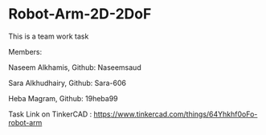 # Robot-Arm-2D-2DoF

This is a team work task

Members:

Naseem Alkhamis, Github: Naseemsaud

Sara Alkhudhairy, Github: Sara-606

Heba Magram, Github: 19heba99

Task Link on TinkerCAD : https://www.tinkercad.com/things/64Yhkhf0oFo-robot-arm

